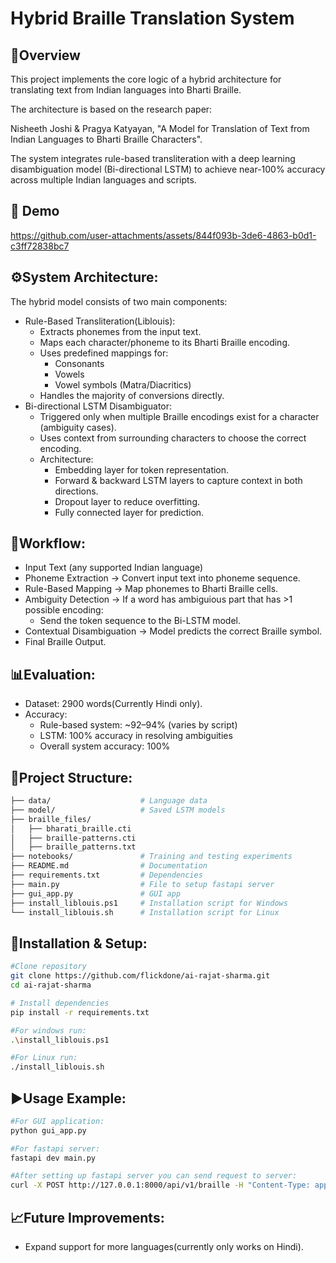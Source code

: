 # Hybrid Braille Translation System

## 📌Overview

This project implements the core logic of a hybrid architecture for translating text from Indian languages into Bharti Braille.

The architecture is based on the research paper:

Nisheeth Joshi & Pragya Katyayan, "A Model for Translation of Text from Indian Languages to Bharti Braille Characters".

The system integrates rule-based transliteration with a deep learning disambiguation model (Bi-directional LSTM) to achieve near-100% accuracy across multiple Indian languages and scripts.

## 🎨 Demo

https://github.com/user-attachments/assets/844f093b-3de6-4863-b0d1-c3ff72838bc7



## ⚙️System Architecture:
The hybrid model consists of two main components:

-  Rule-Based Transliteration(Liblouis):
    - Extracts phonemes from the input text.
    - Maps each character/phoneme to its Bharti Braille encoding.
    - Uses predefined mappings for:
        - Consonants
        - Vowels
        - Vowel symbols (Matra/Diacritics)
    - Handles the majority of conversions directly.
-  Bi-directional LSTM Disambiguator:
    - Triggered only when multiple Braille encodings exist for a character (ambiguity cases).
    - Uses context from surrounding characters to choose the correct encoding.
    - Architecture:
        - Embedding layer for token representation.
        - Forward & backward LSTM layers to capture context in both directions.
        - Dropout layer to reduce overfitting.
        - Fully connected layer for prediction.
      
## 🔄Workflow:

- Input Text (any supported Indian language)
- Phoneme Extraction → Convert input text into phoneme sequence.
- Rule-Based Mapping → Map phonemes to Bharti Braille cells.
- Ambiguity Detection → If a word has ambiguious part that has >1 possible encoding:
    - Send the token sequence to the Bi-LSTM model.
- Contextual Disambiguation → Model predicts the correct Braille symbol.
- Final Braille Output.

## 📊Evaluation:
- Dataset: 2900 words(Currently Hindi only).
- Accuracy:
    - Rule-based system: ~92–94% (varies by script)
    - LSTM: 100% accuracy in resolving ambiguities
    - Overall system accuracy: 100%
    
## 📂Project Structure:
```bash
├── data/                    # Language data 
├── model/                   # Saved LSTM models
├── braille_files/
│   ├── bharati_braille.cti
│   ├── braille-patterns.cti
│   ├── braille_patterns.txt
├── notebooks/               # Training and testing experiments
├── README.md                # Documentation
├── requirements.txt         # Dependencies
├── main.py                  # File to setup fastapi server
├── gui_app.py               # GUI app
├── install_liblouis.ps1     # Installation script for Windows
└── install_liblouis.sh      # Installation script for Linux
```
## 🚀Installation & Setup:
```bash
#Clone repository
git clone https://github.com/flickdone/ai-rajat-sharma.git
cd ai-rajat-sharma

# Install dependencies
pip install -r requirements.txt

#For windows run:
.\install_liblouis.ps1

#For Linux run:
./install_liblouis.sh

```

## ▶️Usage Example:
```bash
#For GUI application:
python gui_app.py

#For fastapi server:
fastapi dev main.py

#After setting up fastapi server you can send request to server:
curl -X POST http://127.0.0.1:8000/api/v1/braille -H "Content-Type: application/json" -d '{"text":"HINDI_TEXT"}'
```

## 📈Future Improvements:
- Expand support for more languages(currently only works on Hindi).
